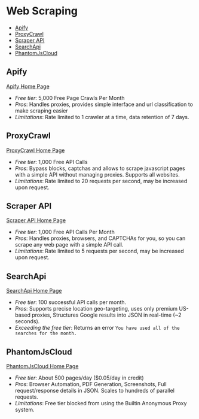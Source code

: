 # Web Scraping

<!-- TOC depthFrom:2 -->

- [Apify](#apify)
- [ProxyCrawl](#proxycrawl)
- [Scraper API](#scraper-api)
- [SearchApi](#searchapi)
- [PhantomJsCloud](#phantomjscloud)

<!-- /TOC -->

## Apify

[Apify Home Page](https://www.apify.com/)
* *Free tier*: 5,000 Free Page Crawls Per Month
* *Pros*: Handles proxies, provides simple interface and url classification to make scraping easier
* *Limitations*: Rate limited to 1 crawler at a time, data retention of 7 days.

## ProxyCrawl

[ProxyCrawl Home Page](https://proxycrawl.com)

* *Free tier*: 1,000 Free API Calls
* *Pros*: Bypass blocks, captchas and allows to scrape javascript pages with a simple API without managing proxies. Supports all websites.
* *Limitations*: Rate limited to 20 requests per second, may be increased upon request.

## Scraper API

[Scraper API Home Page](https://www.scraperapi.com/)

* *Free tier*: 1,000 Free API Calls Per Month
* *Pros*: Handles proxies, browsers, and CAPTCHAs for you, so you can scrape any web page with a simple API call.
* *Limitations*: Rate limited to 5 requests per second, may be increased upon request.

## SearchApi

[SearchApi Home Page](https://www.searchapi.io/)

- *Free tier*: 100 successful API calls per month.
- *Pros*: Supports precise location geo-targeting, uses only premium US-based proxies, Structures Google results into JSON in real-time (~2 seconds).
- *Exceeding the free tier*: Returns an error `You have used all of the searches for the month.`

## PhantomJsCloud

[PhantomJsCloud Home Page](https://PhantomJsCloud.com/)

* *Free tier*: About 500 pages/day ($0.05/day in credit)
* *Pros*: Browser Automation, PDF Generation, Screenshots, Full request/response details in JSON.  Scales to hundreds of parallel requests.
* *Limitations*: Free tier blocked from using the Builtin Anonymous Proxy system.
